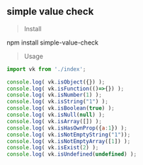## simple value check
> Install

npm install simple-value-check

> Usage

```javascript
import vk from './index';

console.log( vk.isObject({}) );
console.log( vk.isFunction(()=>{}) );
console.log( vk.isNumber(1) );
console.log( vk.isString("1") );
console.log( vk.isBoolean(true) );
console.log( vk.isNull(null) );
console.log( vk.isArray([]) );
console.log( vk.isHasOwnProp({a:1}) );
console.log( vk.isNotEmptyString("1"));
console.log( vk.isNotEmptyArray([1]) );
console.log( vk.isExist(2) );
console.log( vk.isUndefined(undefined) );

```


